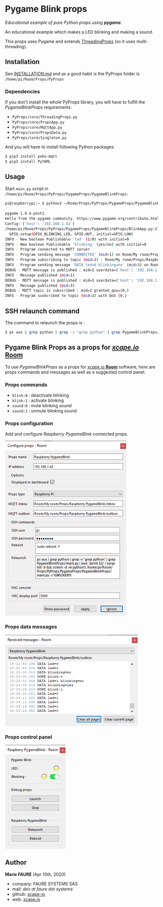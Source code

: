 ﻿# Pygame Blink props
*Educational example of pure Python props using **pygame**.*

An educational example which makes a LED blinking and making a sound.

This props uses Pygame and extends <a href="https://github.com/xcape-io/PyProps/blob/master/core/ThreadingProps.py" target="_blank">ThreadingProps</a> (so it uses multi-threading).


## Installation
See [INSTALLATION.md](.../INSTALLATION.md) and as a good habit is the PyProps folder is `/home/pi/Room/Props/PyProps`

### Dependencies
If you don't install the whole PyProps library, you will have to fulfill the  *PygameBlinkProps* requirements:
* `PyProps/core/ThreadingProps.py`
* `PyProps/core/PropsApp.py`
* `PyProps/core/MqttApp.py`
* `PyProps/core/PropsData.py`
* `PyProps/core/Singleton.py`

And you will have to install following Python packages:
```bash
$ pip3 install paho-mqtt
$ pip3 install PyYAML
```

## Usage
Start `main.py` script in `/home/pi/Room/Props/PyProps/PygameProps/PygameBlinkProps`:

```bash
pi@raspberrypi:~ $ python3 ~/Room/Props/PyProps/PygameProps/PygameBlinkProps/main.py -s 192.168.1.42 -d

pygame 1.9.4.post1
Hello from the pygame community. https://www.pygame.org/contribute.html
Config: {'host': '192.168.1.42'}
/home/pi/Room/Props/PyProps/PygameProps/PygameBlinkProps/BlinkApp.py:27: RuntimeWarning: This channel is already in use, continuing anyway.  Use GPIO.setwarnings(False) to disable warnings.
  GPIO.setup(GPIO_BLINKING_LED, GPIO.OUT, initial=GPIO.LOW)
INFO - New boolean Publishable 'led' (1/0) with initial=0
INFO - New boolean Publishable 'blinking' (yes/no) with initial=0
INFO - Program connected to MQTT server
INFO - Program sending message 'CONNECTED' (mid=1) on Room/My room/Props/Raspberry PygameBlink/outbox
INFO - Program subscribing to topic (mid=2) : Room/My room/Props/Raspberry PygameBlink/inbox
INFO - Program sending message 'DATA led=0 blinking=no' (mid=3) on Room/My room/Props/Raspberry PygameBlink/outbox
DEBUG - MQTT message is published : mid=1 userdata={'host': '192.168.1.42', 'port': 1883}
INFO - Message published (mid=1)
DEBUG - MQTT message is published : mid=3 userdata={'host': '192.168.1.42', 'port': 1883}
INFO - Message published (mid=3)
DEBUG - MQTT topic is subscribed : mid=2 granted_qos=(0,)
INFO - Program susbcribed to topic (mid=2) with QoS (0,)
```


## SSH relaunch command
The command to relaunch the props is :

```bash
$ ps aux | grep python | grep -v "grep python" | grep PygameBlinkProps/main.py | awk '{print $2}' | xargs kill -9 && screen -d -m python3 /home/pi/Room/Props/PyProps/PygameProps/PygameBlinkProps/main.py -s %BROKER%
```


## Pygame Blink Props as a props for <a href="https://xcape.io/" target="_blank">*xcape.io* **Room**</a>
To use *PygameBlinkProps* as a props for <a href="https://xcape.io/" target="_blank">*xcape.io* **Room**</a> software, here are props commands and messages as well as a suggested control panel.

### Props commands
* `blink:0` : deactivate blinking
* `blink:1` : activate blinking
* `sound:0` : mute blinking sound
* `sound:1` : unmute blinking sound

### Props configuration
Add and configure *Raspberry PygameBlink* connected props.

![Props configuration](props/props-configuration.png)

### Props data messages

![Outbox messages](props/outbox-messages.png)

### Props control panel

![Room control panel](props/room-control-panel.png)


## Author

**Marie FAURE** (Apr 10th, 2020)
* company: FAURE SYSTEMS SAS
* mail: *dev at faure dot systems*
* github: <a href="https://github.com/xcape-io?tab=repositories" target="_blank">xcape-io</a>
* web: <a href="https://xcape.io/" target="_blank">xcape.io</a>